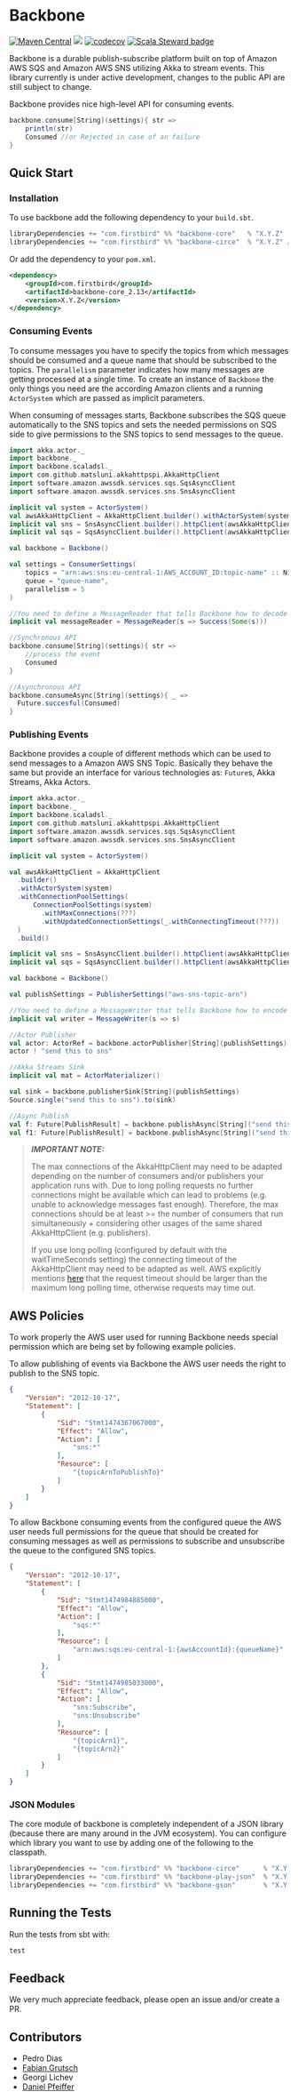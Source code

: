 # Backbone

[![Maven Central](https://maven-badges.herokuapp.com/maven-central/com.firstbird/backbone-core_2.13/badge.svg)](http://search.maven.org/#search%7Cga%7C1%7Ccom.firstbird)
![](https://github.com/firstbirdtech/backbone/workflows/CI/badge.svg)
[![codecov](https://codecov.io/gh/firstbirdtech/backbone/branch/master/graph/badge.svg)](https://codecov.io/gh/firstbirdtech/backbone)
[![Scala Steward badge](https://img.shields.io/badge/Scala_Steward-helping-blue.svg?style=flat&logo=data:image/png;base64,iVBORw0KGgoAAAANSUhEUgAAAA4AAAAQCAMAAAARSr4IAAAAVFBMVEUAAACHjojlOy5NWlrKzcYRKjGFjIbp293YycuLa3pYY2LSqql4f3pCUFTgSjNodYRmcXUsPD/NTTbjRS+2jomhgnzNc223cGvZS0HaSD0XLjbaSjElhIr+AAAAAXRSTlMAQObYZgAAAHlJREFUCNdNyosOwyAIhWHAQS1Vt7a77/3fcxxdmv0xwmckutAR1nkm4ggbyEcg/wWmlGLDAA3oL50xi6fk5ffZ3E2E3QfZDCcCN2YtbEWZt+Drc6u6rlqv7Uk0LdKqqr5rk2UCRXOk0vmQKGfc94nOJyQjouF9H/wCc9gECEYfONoAAAAASUVORK5CYII=)](https://scala-steward.org)


Backbone is a durable publish-subscribe platform built on top of Amazon AWS SQS and Amazon AWS SNS utilizing
Akka to stream events. This library currently is under active development, changes to the public API are still subject
to change.

Backbone provides nice high-level API for consuming events.

```scala
backbone.consume[String](settings){ str =>
    println(str)
    Consumed //or Rejected in case of an failure
}
```

## Quick Start

### Installation
To use backbone add the following dependency to your `build.sbt`.
```scala
libraryDependencies += "com.firstbird" %% "backbone-core"   % "X.Y.Z"
libraryDependencies += "com.firstbird" %% "backbone-circe"  % "X.Y.Z" //or any other JSON library
```

Or add the dependency to your `pom.xml`.
```xml
<dependency>
    <groupId>com.firstbird</groupId>
    <artifactId>backbone-core_2.13</artifactId>
    <version>X.Y.Z</version>
</dependency>
```

### Consuming Events

To consume messages you have to specify the topics from which messages
should be consumed and a queue name that should be subscribed to the topics. The `parallelism` parameter
indicates how many messages are getting processed at a single time. To create an instance of `Backbone`
the only things you need are the according Amazon clients and a running `ActorSystem` which are
passed as implicit parameters.

When consuming of messages starts, Backbone subscribes the SQS queue automatically to the SNS topics
and sets the needed permissions on SQS side to give permissions to the SNS topics to send messages
to the queue.

```scala
import akka.actor._
import backbone._
import backbone.scaladsl._
import com.github.matsluni.akkahttpspi.AkkaHttpClient
import software.amazon.awssdk.services.sqs.SqsAsyncClient
import software.amazon.awssdk.services.sns.SnsAsyncClient

implicit val system = ActorSystem()
val awsAkkaHttpClient = AkkaHttpClient.builder().withActorSystem(system).build()
implicit val sns = SnsAsyncClient.builder().httpClient(awsAkkaHttpClient).build()
implicit val sqs = SqsAsyncClient.builder().httpClient(awsAkkaHttpClient).build()

val backbone = Backbone()

val settings = ConsumerSettings(
    topics = "arn:aws:sns:eu-central-1:AWS_ACCOUNT_ID:topic-name" :: Nil,
    queue = "queue-name",
    parallelism = 5
)

//You need to define a MessageReader that tells Backbone how to decode the message body of the AWS SNS Message
implicit val messageReader = MessageReader(s => Success(Some(s)))

//Synchronous API
backbone.consume[String](settings){ str =>
    //process the event
    Consumed
}

//Asynchronous API
backbone.consumeAsync[String](settings){ _ =>
  Future.succesful(Consumed)
}
```

### Publishing Events

Backbone provides a couple of different methods which can be used to send messages to a Amazon AWS SNS Topic.
Basically they behave the same but provide an interface for various technologies as: `Future`s, Akka Streams,
Akka Actors.

```scala
import akka.actor._
import backbone._
import backbone.scaladsl._
import com.github.matsluni.akkahttpspi.AkkaHttpClient
import software.amazon.awssdk.services.sqs.SqsAsyncClient
import software.amazon.awssdk.services.sns.SnsAsyncClient

implicit val system = ActorSystem()

val awsAkkaHttpClient = AkkaHttpClient
  .builder()
  .withActorSystem(system)
  .withConnectionPoolSettings(
      ConnectionPoolSettings(system)
        .withMaxConnections(???)
        .withUpdatedConnectionSettings(_.withConnectingTimeout(???))
  )
  .build()

implicit val sns = SnsAsyncClient.builder().httpClient(awsAkkaHttpClient).build()
implicit val sqs = SqsAsyncClient.builder().httpClient(awsAkkaHttpClient).build()

val backbone = Backbone()

val publishSettings = PublisherSettings("aws-sns-topic-arn")

//You need to define a MessageWriter that tells Backbone how to encode the message body of the AWS SNS Message
implicit val writer = MessageWriter(s => s)

//Actor Publisher
val actor: ActorRef = backbone.actorPublisher[String](publishSettings)
actor ! "send this to sns"

//Akka Streams Sink
implicit val mat = ActorMaterializer()

val sink = backbone.publisherSink[String](publishSettings)
Source.single("send this to sns").to(sink)

//Async Publish
val f: Future[PublishResult] = backbone.publishAsync[String]("send this to sns", publishSettings)
val f1: Future[PublishResult] = backbone.publishAsync[String]("send this to sns" :: "and this" :: Nil, publishSettings)
```

> **_IMPORTANT NOTE:_**
>
> The max connections of the AkkaHttpClient may need to be adapted depending on the number of consumers
> and/or publishers your application runs with. Due to long polling requests no further connections might be
> available which can lead to problems (e.g. unable to acknowledge messages fast enough). Therefore, the max connections
> should be at least >= the number of consumers that run simultaneously + considering other usages of the same shared
> AkkaHttpClient (e.g. publishers).
>
> If you use long polling (configured by default with the waitTimeSeconds setting) the connecting timeout of the 
> AkkaHttpClient may need to be adapted as well. AWS explicitly mentions
> [here](https://docs.aws.amazon.com/sdk-for-java/v1/developer-guide/examples-sqs-long-polling.html) that the request
> timeout should be larger than the maximum long polling time, otherwise requests may time out.

## AWS Policies

To work properly the AWS user used for running Backbone needs special permission which are being set
by following example policies.

To allow publishing of events via Backbone the AWS user needs the right to publish to the SNS topic.
```json
{
    "Version": "2012-10-17",
    "Statement": [
        {
            "Sid": "Stmt1474367067000",
            "Effect": "Allow",
            "Action": [
                "sns:*"
            ],
            "Resource": [
                "{topicArnToPublishTo}"
            ]
        }
    ]
}
```

To allow Backbone consuming events from the configured queue the AWS user needs full permissions for the
queue that should be created for consuming messages as well as permissions to subscribe and unsubscribe
the queue to the configured SNS topics.
```json
{
    "Version": "2012-10-17",
    "Statement": [
        {
            "Sid": "Stmt1474984885000",
            "Effect": "Allow",
            "Action": [
                "sqs:*"
            ],
            "Resource": [
                "arn:aws:sqs:eu-central-1:{awsAccountId}:{queueName}"
            ]
        },
        {
            "Sid": "Stmt1474985033000",
            "Effect": "Allow",
            "Action": [
                "sns:Subscribe",
                "sns:Unsubscribe"
            ],
            "Resource": [
                "{topicArn1}",
                "{topicArn2}"
            ]
        }
    ]
}
```

### JSON Modules

The core module of backbone is completely independent of a JSON library (because there are many around in the JVM ecosystem).
You can configure which library you want to use by adding one of the following to the classpath. 

```scala
libraryDependencies += "com.firstbird" %% "backbone-circe"      % "X.Y.Z"
libraryDependencies += "com.firstbird" %% "backbone-play-json"  % "X.Y.Z"
libraryDependencies += "com.firstbird" %% "backbone-gson"       % "X.Y.Z"
```

## Running the Tests

Run the tests from sbt with:
```sbt
test
```

## Feedback
We very much appreciate feedback, please open an issue and/or create a PR.

## Contributors

*   Pedro Dias
*   [Fabian Grutsch](https://github.com/fgrutsch)
*   Georgi Lichev
*   [Daniel Pfeiffer](https://github.com/dpfeiffer)

